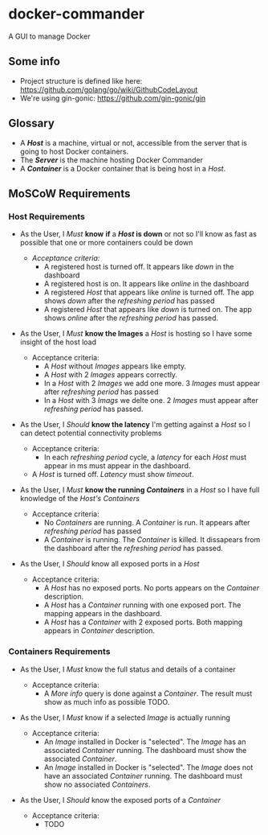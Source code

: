 docker-commander
=====
A GUI to manage Docker

## Some info
* Project structure is defined like here: https://github.com/golang/go/wiki/GithubCodeLayout
* We're using gin-gonic: https://github.com/gin-gonic/gin

## Glossary
* A ***Host*** is a machine, virtual or not, accessible from the server that is going to host Docker containers.
* The ***Server*** is the machine hosting Docker Commander
* A ***Container*** is a Docker container that is being host in a *Host*.

## MoSCoW Requirements

### Host Requirements
* As the User, I *Must* __know__ __if__ a __*Host* is down__ or not so I'll know as fast as possible that one or more containers could be down
  * *Acceptance criteria:*
    * A registered host is turned off. It appears like *down* in the dashboard
    * A registered host is on. It appears like *online* in the dashboard
    * A registered *Host* that appears like *online* is turned off. The app shows *down* after the *refreshing period* has passed
    * A registered *Host* that appears like *down* is turned on. The app shows *online* after the *refreshing period* has passed.


* As the User, I *Must* __know the Images__ a *Host* is hosting so I have some insight of the host load
  * Acceptance criteria:
    * A *Host* without *Images* appears like empty.
    * A *Host* with 2 *Images* appears correctly.
    * In a *Host* with 2 *Images* we add one more. 3 *Images* must appear after *refreshing period* has passed
    * In a *Host* with 3 *Imags* we delte one. 2 *Images* must appear after *refreshing period* has passed.


* As the User, I *Should* __know the latency__ I'm getting against a *Host* so I can detect potential connectivity problems
  * Acceptance criteria:
    * In each *refreshing period* cycle, a *latency* for each *Host* must appear in ms must appear in the dashboard.
   * A *Host* is turned off. *Latency* must show *timeout*.


* As the User, I *Must* __know the running *Containers*__ in a *Host* so I have full knowledge of the *Host's* *Containers*
  * Acceptance criteria:
    * No *Containers* are running. A *Container* is run. It appears after *refreshing period* has passed
    * A *Container* is running. The *Container* is killed. It dissapears from the dashboard after the *refreshing period* has passed.


* As the User, I *Should* know all exposed ports in a *Host*
  * Acceptance criteria:
    * A *Host* has no exposed ports. No ports appears on the *Container* description.
    * A *Host* has a *Container* running with one exposed port. The mapping appears in the dashboard.
    * A *Host* has a *Container* with 2 exposed ports. Both mapping appears in *Container* description.

### Containers Requirements
* As the User, I *Must* know the full status and details of a container
  * Acceptance criteria:
    * A *More info* query is done against a *Container*. The result must show as much info as possible TODO.


* As the User, I *Must* know if a selected *Image* is actually running
  * Acceptance criteria:
    * An *Image* installed in Docker is "selected". The *Image* has an associated *Container* running. The dashboard must show the associated *Container*.
    * An *Image* installed in Docker is "selected". The *Image* does not have an associated *Container* running. The dashboard must show no associated *Containers*.


* As the User, I *Should* know the exposed ports of a *Container*
  * Acceptance criteria:
    * TODO
